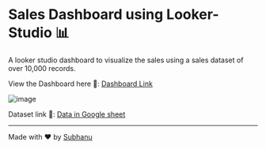 # Sales Dashboard using Looker-Studio 📊

A looker studio dashboard to visualize the sales using a sales dataset of over 10,000 records.

View the Dashboard here 🔗: [Dashboard Link](http://lookerstudio.google.com/reporting/26c3dd4b-90e0-4d41-bfe6-88b65eee5fee)

![image](https://github.com/user-attachments/assets/65d0398e-accd-4b46-8ea2-248dcea8c7df)


Dataset link 🔗: <a href="https://docs.google.com/spreadsheets/d/1kcPtnOBy2Ij0oIysnJOoxhB1BmND2RDBwU8v6nNZKyo/edit?usp=sharing">Data in Google sheet </a>



---
Made with ❤️ by [Subhanu](https://github.com/subhanu-dev)

